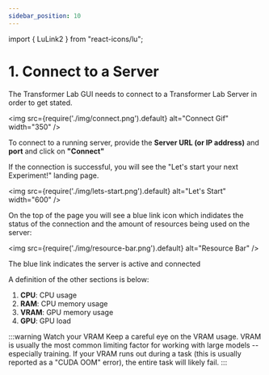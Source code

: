 ```yaml
---
sidebar_position: 10
---
```


import { LuLink2 } from "react-icons/lu";

# 1. Connect to a Server

The Transformer Lab GUI needs to connect to a Transformer Lab Server in order to get stated.

<img src={require('./img/connect.png').default} alt="Connect Gif" width="350" />

To connect to a running server, provide the **Server URL (or IP address)** and **port** and click on **"Connect"**

If the connection is successful, you will see the "Let's start your next Experiment!" landing page.

<img src={require('./img/lets-start.png').default} alt="Let's Start" width="600" />

On the top of the page you will see a blue link <LuLink2 /> icon which indidates the status of the connection and the amount of resources being used on the server:

<img src={require('./img/resource-bar.png').default} alt="Resource Bar" />

The blue link indicates the server is active and connected

A definition of the other sections is below:

1. **CPU**: CPU usage
2. **RAM**: CPU memory usage
3. **VRAM**: GPU memory usage
4. **GPU**: GPU load

:::warning Watch your VRAM
Keep a careful eye on the VRAM usage. VRAM is usually the most common limiting factor for working with large models -- especially training. If your VRAM runs out during a task (this is usually reported as a "CUDA OOM" error), the entire task will likely fail.
:::
